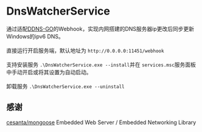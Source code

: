 # DnsWatcherService

通过适配<a href="https://github.com/jeessy2/ddns-go">DDNS-GO</a>的Webhook，实现内网搭建的DNS服务器ip更改后同步更新Windows的ipv6 DNS。
<br/><br/>
直接运行开启服务端，默认地址为 `http://0.0.0.0:11451/webhook`
<br/><br/>
支持安装服务 `.\DnsWatcherService.exe --install`并在 `services.msc`服务面板中手动开启或将其设置为自动启动。<br/><br/>
卸载服务 `.\DnsWatcherService.exe --uninstall`


## 感谢
<a href="https://github.com/cesanta/mongoose">cesanta/mongoose</a> Embedded Web Server / Embedded Networking Library
